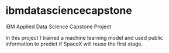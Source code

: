 # ibmdatasciencecapstone
IBM Applied Data Science Capstone Project

In this project I trained a machine learning model and used public information to predict if SpaceX will reuse the first stage.
